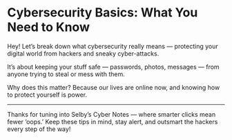 # Cybersecurity Basics: What You Need to Know

Hey! Let’s break down what cybersecurity really means — protecting your digital world from hackers and sneaky cyber-attacks.

It’s about keeping your stuff safe — passwords, photos, messages — from anyone trying to steal or mess with them.

Why does this matter? Because our lives are online now, and knowing how to protect yourself is power.

---

Thanks for tuning into Selby’s Cyber Notes — where smarter clicks mean fewer ‘oops.’ Keep these tips in mind, stay alert, and outsmart the hackers every step of the way!
